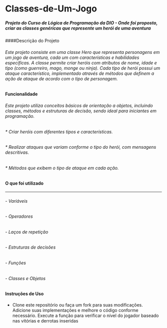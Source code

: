 # Classes-de-Um-Jogo
##### Projeto do Curso de Lógica de Programação da DIO - Onde foi proposto, criar as classes genéricas que represente um herói de uma aventura

####Descrição do Projeto
###### Este projeto consiste em uma classe Hero que representa personagens em um jogo de aventura, cada um com características e habilidades específicas. A classe permite criar heróis com atributos de nome, idade e tipo (como guerreiro, mago, monge ou ninja). Cada tipo de herói possui um ataque característico, implementado através de métodos que definem a ação de ataque de acordo com o tipo de personagem.

#### Funcionalidade 
###### Este projeto utiliza conceitos básicos de orientação a objetos, incluindo classes, métodos e estruturas de decisão, sendo ideal para iniciantes em programação.
###### * Criar heróis com diferentes tipos e características.
###### * Realizar ataques que variam conforme o tipo do herói, com mensagens descritivas.
###### * Métodos que exibem o tipo de ataque em cada ação.

#### O que foi utilizado
-------------------
###### - Variáveis
###### - Operadores
###### - Laços de repetição
###### - Estruturas de decisões
###### - Funções
###### - Classes e Objetos


#### Instruções de Uso
* Clone este repositório ou faça um fork para suas modificações.
Adicione suas implementações e melhore o código conforme necessário.
Execute a função para verificar o nível do jogador baseado nas vitórias e derrotas inseridas
